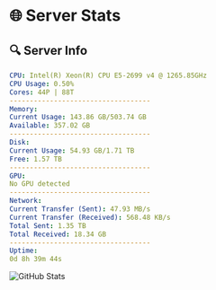 # 🌐 Server Stats
## 🔍 Server Info
```yaml
CPU: Intel(R) Xeon(R) CPU E5-2699 v4 @ 1265.85GHz
CPU Usage: 0.50%
Cores: 44P | 88T
-----------------------------------
Memory:
Current Usage: 143.86 GB/503.74 GB
Available: 357.02 GB
-----------------------------------
Disk:
Current Usage: 54.93 GB/1.71 TB
Free: 1.57 TB
-----------------------------------
GPU:
No GPU detected
-----------------------------------
Network:
Current Transfer (Sent): 47.93 MB/s
Current Transfer (Received): 568.48 KB/s
Total Sent: 1.35 TB
Total Received: 18.34 GB
-----------------------------------
Uptime:
0d 8h 39m 44s
```
![GitHub Stats](https://img.shields.io/badge/Updated-2025-03-08_06:02:33-blue)